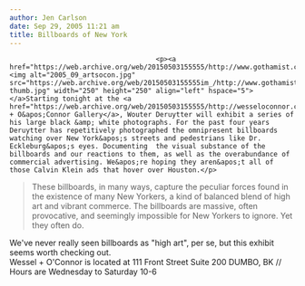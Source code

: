 ```yaml
---
author: Jen Carlson
date: Sep 29, 2005 11:21 am
title: Billboards of New York
---
```


	
										<p><a href="https://web.archive.org/web/20150503155555/http://www.gothamist.com/attachments/arts_jen/2005_09_artsocon.jpg"><img alt="2005_09_artsocon.jpg" src="https://web.archive.org/web/20150503155555im_/http://www.gothamist.com/attachments/arts_jen/2005_09_artsocon-thumb.jpg" width="250" height="250" align="left" hspace="5"></a>Starting tonight at the <a href="https://web.archive.org/web/20150503155555/http://wesseloconnor.com/">Wessel + O&apos;Connor Gallery</a>, Wouter Deruytter will exhibit a series of his large black &amp; white photographs. For the past four years Deruytter has repetitively photographed the omnipresent billboards watching over New York&apos;s streets and pedestrians like Dr. Eckleburg&apos;s eyes. Documenting  the visual substance of the billboards and our reactions to them, as well as the overabundance of commercial advertising. We&apos;re hoping they aren&apos;t all of those Calvin Klein ads that hover over Houston.</p>

<blockquote>These billboards, in many ways, capture the peculiar forces found in the existence of many New Yorkers, a kind of balanced blend of high art and vibrant commerce. The billboards are massive, often provocative, and seemingly impossible for New Yorkers to ignore. Yet they often do.</blockquote>

<p>We&apos;ve never really seen billboards as &quot;high art&quot;, per se, but this exhibit seems worth checking out. <br>
Wessel + O&apos;Connor is located at 111 Front Street Suite 200 DUMBO, BK // Hours are Wednesday to Saturday 10-6</p>					
										
									
				